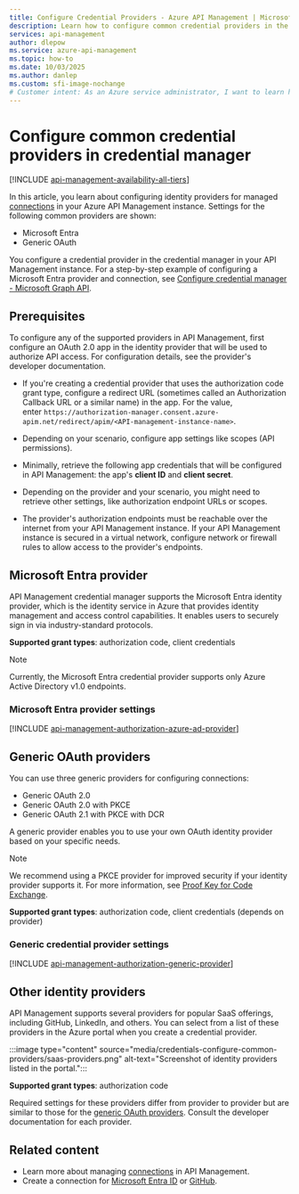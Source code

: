 ```yaml
---
title: Configure Credential Providers - Azure API Management | Microsoft Docs
description: Learn how to configure common credential providers in the Azure API Management credential manager. Providers include Microsoft Entra and generic OAuth.  
services: api-management
author: dlepow
ms.service: azure-api-management
ms.topic: how-to
ms.date: 10/03/2025
ms.author: danlep
ms.custom: sfi-image-nochange
# Customer intent: As an Azure service administrator, I want to learn how to configure common credential providers in the API Management credential manager.
---
```


# Configure common credential providers in credential manager

[!INCLUDE [api-management-availability-all-tiers](../../includes/api-management-availability-all-tiers.md)]

In this article, you learn about configuring identity providers for managed [connections](credentials-overview.md) in your Azure API Management instance. Settings for the following common providers are shown:

* Microsoft Entra 
* Generic OAuth  

You configure a credential provider in the credential manager in your API Management instance. For a step-by-step example of configuring a Microsoft Entra provider and connection, see [Configure credential manager - Microsoft Graph API](authorizations-how-to-azure-ad.md).

## Prerequisites

To configure any of the supported providers in API Management, first configure an OAuth 2.0 app in the identity provider that will be used to authorize API access. For configuration details, see the provider's developer documentation.

* If you're creating a credential provider that uses the authorization code grant type, configure a redirect URL (sometimes called an Authorization Callback URL or a similar name) in the app. For the value, enter `https://authorization-manager.consent.azure-apim.net/redirect/apim/<API-management-instance-name>`.

* Depending on your scenario, configure app settings like scopes (API permissions).
    
* Minimally, retrieve the following app credentials that will be configured in API Management: the app's **client ID** and **client secret**.

* Depending on the provider and your scenario, you might need to retrieve other settings, like authorization endpoint URLs or scopes.

* The provider's authorization endpoints must be reachable over the internet from your API Management instance. If your API Management instance is secured in a virtual network, configure network or firewall rules to allow access to the provider's endpoints.

## Microsoft Entra provider

API Management credential manager supports the Microsoft Entra identity provider, which is the identity service in Azure that provides identity management and access control capabilities. It enables users to securely sign in via industry-standard protocols.

**Supported grant types**: authorization code, client credentials

> [!NOTE]
>  Currently, the Microsoft Entra credential provider supports only Azure Active Directory v1.0 endpoints.
 

### Microsoft Entra provider settings
    
[!INCLUDE [api-management-authorization-azure-ad-provider](../../includes/api-management-authorization-azure-ad-provider.md)]


## Generic OAuth providers

You can use three generic providers for configuring connections:

* Generic OAuth 2.0
* Generic OAuth 2.0 with PKCE 
* Generic OAuth 2.1 with PKCE with DCR

A generic provider enables you to use your own OAuth identity provider based on your specific needs. 

> [!NOTE]
> We recommend using a PKCE provider for improved security if your identity provider supports it. For more information, see [Proof Key for Code Exchange](https://oauth.net/2/pkce/).

**Supported grant types**: authorization code, client credentials (depends on provider)

### Generic credential provider settings

[!INCLUDE [api-management-authorization-generic-provider](../../includes/api-management-authorization-generic-provider.md)]

## Other identity providers

API Management supports several providers for popular SaaS offerings, including GitHub, LinkedIn, and others. You can select from a list of these providers in the Azure portal when you create a credential provider.

:::image type="content" source="media/credentials-configure-common-providers/saas-providers.png" alt-text="Screenshot of identity providers listed in the portal.":::

**Supported grant types**: authorization code 

Required settings for these providers differ from provider to provider but are similar to those for the [generic OAuth providers](#generic-oauth-providers). Consult the developer documentation for each provider.

## Related content

* Learn more about managing [connections](credentials-overview.md) in API Management.
* Create a connection for [Microsoft Entra ID](credentials-how-to-azure-ad.md) or [GitHub](credentials-how-to-github.md).
